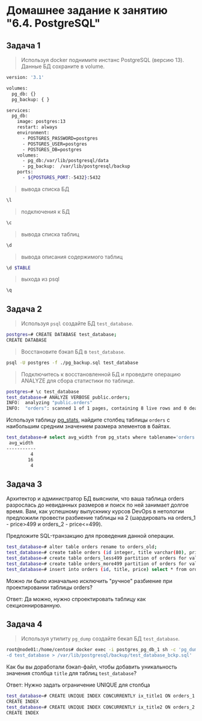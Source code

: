 # Домашнее задание к занятию "6.4. PostgreSQL"

## Задача 1

> Используя docker поднимите инстанс PostgreSQL (версию 13). Данные БД сохраните в volume.

```Bash 
version: '3.1'

volumes:
  pg_db: {}
  pg_backup: { }

services:
  pg_db:
    image: postgres:13
    restart: always
    environment:
      - POSTGRES_PASSWORD=postgres
      - POSTGRES_USER=postgres
      - POSTGRES_DB=postgres
    volumes:
      - pg_db:/var/lib/postgresql/data
      - pg_backup:  /var/lib/postgresql/backup
    ports:
      - ${POSTGRES_PORT:-5432}:5432
```

> вывода списка БД
```Bash
\l
```
> подключения к БД
```Bash
\c
```
> вывода списка таблиц
```Bash
\d
```
> вывода описания содержимого таблиц
```Bash
\d $TABLE
```
> выхода из psql
```Bash
\q
```

## Задача 2

> Используя `psql` создайте БД `test_database`.

```Bash
postgres=# CREATE DATABASE test_database;
CREATE DATABASE
```
> Восстановите бэкап БД в `test_database`.

```Bash
psql -U postgres -f ./pg_backup.sql test_database
```

> Подключитесь к восстановленной БД и проведите операцию ANALYZE для сбора статистики по таблице.

```Bash
postgres=# \c test_database
test_database=# ANALYZE VERBOSE public.orders;
INFO:  analyzing "public.orders"
INFO:  "orders": scanned 1 of 1 pages, containing 8 live rows and 0 dead rows; 8 rows in sample, 8 estimated total rows
```

Используя таблицу [pg_stats](https://postgrespro.ru/docs/postgresql/12/view-pg-stats), найдите столбец таблицы `orders` 
с наибольшим средним значением размера элементов в байтах.

```Bash
test_database=# select avg_width from pg_stats where tablename='orders';
 avg_width 
-----------
         4
        16
         4
```
## Задача 3

Архитектор и администратор БД выяснили, что ваша таблица orders разрослась до невиданных размеров и
поиск по ней занимает долгое время. Вам, как успешному выпускнику курсов DevOps в нетологии предложили
провести разбиение таблицы на 2 (шардировать на orders_1 - price>499 и orders_2 - price<=499).

Предложите SQL-транзакцию для проведения данной операции.

```Bash
test_database=# alter table orders rename to orders_old;
test_database=# create table orders (id integer, title varchar(80), price integer) partition by range(price);
test_database=# create table orders_less499 partition of orders for values from (0) to (499);
test_database=# create table orders_more499 partition of orders for values from (499) to (999999999);
test_database=# insert into orders (id, title, price) select * from orders_old;
```

Можно ли было изначально исключить "ручное" разбиение при проектировании таблицы orders?


Ответ: Да можно, нужно спроектировать таблицу как секционнированную.


## Задача 4

> Используя утилиту `pg_dump` создайте бекап БД `test_database`.

```Bash
root@node01:/home/centos# docker exec -i postgres_pg_db_1 sh -c 'pg_dump -U postgres  > \
-d test_database > /var/lib/postgresql/backup/test_database_bckp.sql'
```

Как бы вы доработали бэкап-файл, чтобы добавить уникальность значения столбца `title` для таблиц `test_database`?


Ответ: Нужно задать ограничение UNIQUE для столбца

```Bash
test_database=# CREATE UNIQUE INDEX CONCURRENTLY ix_title1 ON orders_1 (title);
CREATE INDEX
test_database=# CREATE UNIQUE INDEX CONCURRENTLY ix_title2 ON orders_2 (title);
CREATE INDEX
```


